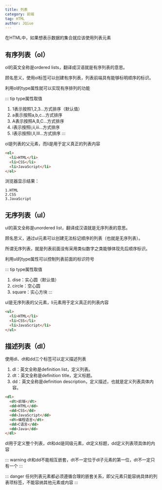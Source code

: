 ```yaml
---
title: 列表
category: 前端
tag: HTML
author: JQiue
---
```


在HTML中，如果想表示数据的集合就应该使用列表元素

## 有序列表（ol）

ol的英文全称是ordered lists，翻译成汉语就是有序列表的意思。

顾名思义，使用ol标签可以创建有序列表，列表前端具有能够标明顺序的标识。

利用ol的type属性就可以实现有序排列的功能

::: tip type属性取值
1. 1表示按照1,2,3...方式排序（默认值）
2. a表示按照a,b,c...方式排序
3. A表示按照A,B,C...方式排序
4. i表示按照i,ii,iii...方式排序
5. I表示按照I,II,III...方式排序
:::

ol是列表的父元素，而li是用于定义真正的列表内容

```html
<ol>
  <li>HTML</li>
  <li>CSS</li>
  <li>JavaScript</li>
</ol>
```

浏览器显示结果：

```text
1.HTML
2.CSS
3.JavaScript
```

## 无序列表（ul）

ul的英文全称是unordered list，翻译成汉语就是无序列表的意思。

顾名思义，通过ul元素可以创建无法标记顺序的列表（也就是无序列表）。

所谓无序列表，就是列表前面没有采用类似数字之类能够体现先后顺序标识。

利用ul的type属性可以控制列表前面的标识符号

::: tip type属性取值
1. dise：实心圆（默认值）
2. circle：空心圆
3. square：实心方块
:::

ul是无序列表的父元素，li元素用于定义真正的列表内容

```html
<ul>
  <li>HTML</li>
  <li>CSS</li>
  <li>JavaScript</li>
</ul>
```

## 描述列表（dl）

使用dl、dt和dd三个标签可以定义描述列表

1. dl：英文全称是definition list，定义列表。
2. dt：英文全称是definition title，定义标题。
3. dd：英文全称是definition description，定义描述，也就是定义列表具体内容。

```html
<dl>
  <dt>前端</dt>
  <dd>HTML</dd>
  <dd>CSS</dd>
  <dd>JavaScript</dd>
  <dt>编程语言</dt>
  <dd>C语言</dd>
  <dd>Java</dd>
</dl>
```

dl用于定义整个列表，dt和dd是同级元素，dt定义标题，dd定义列表项具体的内容

::: warning
dt和dd不能相互嵌套，dt不一定位于dl子元素的第一位，dt不一定只有一个
:::

::: danger
任何列表元素都必须遵循合理的嵌套关系，即父元素只能容纳具体的列表项标签，不能容纳其他元素或内容
:::
